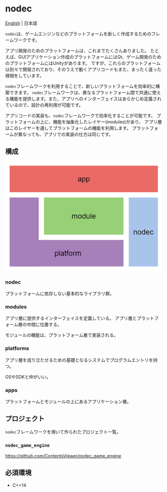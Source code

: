 # nodec

[English](./README.md) | 日本語

`nodec`は、ゲームエンジンなどのプラットフォームを新しく作成するためのフレームワークです。

アプリ開発のためのプラットフォームは、これまでたくさんありました。
たとえば、GUIアプリケーション作成のプラットフォームにはQt、ゲーム開発のためのプラットフォームにはUnityがあります。
ですが、これらのプラットフォームは別々で開発されており、そのうえで動くアプリコードもまた、まったく違った様相をしています。

`nodec`フレームワークを利用することで、新しいプラットフォームを効率的に構築できます。
`nodec`フレームワークは、異なるプラットフォーム間で共通に使える機能を提供します。また、アプリへのインターフェイスはあらかじめ定義されているので、設計の再利用が可能です。

アプリコードの実装も、`nodec`フレームワークで効率化することが可能です。
プラットフォームの上に、機能を抽象化したレイヤー(modules)があり、
アプリ層はこのレイヤーを通してプラットフォームの機能を利用します。
プラットフォームが異なっても、アプリでの実装の仕方は同じです。

## 構成

![](./docs/architecture.drawio.png)

### nodec

プラットフォームに依存しない基本的なライブラリ群。

### modules

アプリ層に提供するインターフェイスを定義している。
アプリ層とプラットフォーム層の中間に位置する。

モジュールの機能は、プラットフォーム層で実装される。

### platforms

アプリ層を成り立たせるための基礎となるシステムでプログラムエントリを持つ。

OSやSDKと仲がいい。

### apps

プラットフォームとモジュールの上にあるアプリケーション層。

## プロジェクト

`nodec`フレームワークを用いて作られたプロジェクト一覧。

### `nodec_game_engine`

<https://github.com/ContentsViewer/nodec_game_engine>

## 必須環境

* C++14
